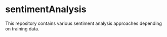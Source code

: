 # sentimentAnalysis
This repository contains various sentiment analysis approaches depending on training data.
